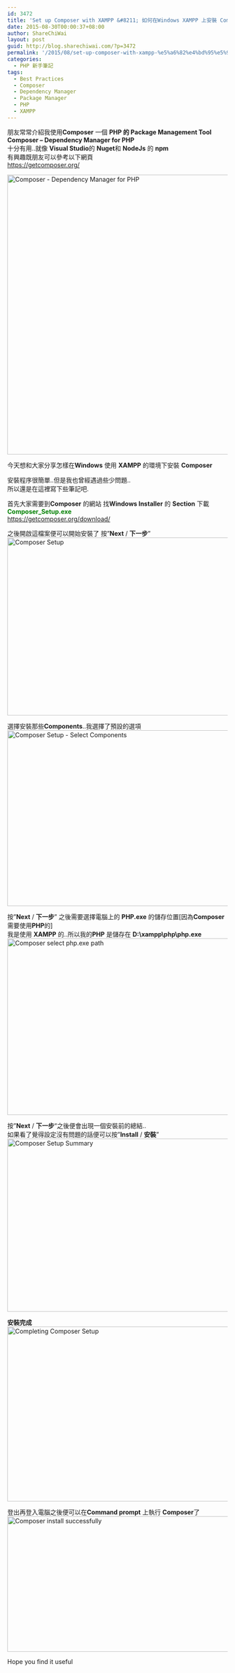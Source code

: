 ```yaml
---
id: 3472
title: 'Set up Composer with XAMPP &#8211; 如何在Windows XAMPP 上安裝 Composer &#8211; PHP Package Mangement Tool'
date: 2015-08-30T00:00:37+08:00
author: ShareChiWai
layout: post
guid: http://blog.sharechiwai.com/?p=3472
permalink: '/2015/08/set-up-composer-with-xampp-%e5%a6%82%e4%bd%95%e5%9c%a8windows-xampp-%e4%b8%8a%e5%ae%89%e8%a3%9d-composer-php-package-mangement-tool/'
categories:
  - PHP 新手筆記
tags:
  - Best Practices
  - Composer
  - Dependency Manager
  - Package Manager
  - PHP
  - XAMPP
---
```

朋友常常介紹我使用**Composer** 一個 **PHP 的 Package Management Tool  
Composer &#8211; Dependency Manager for PHP**  
十分有用..就像 **Visual Studio**的 **Nuget**和 **NodeJs** 的 **npm**  
有興趣既朋友可以參考以下網頁  
<a href="https://getcomposer.org/" target="_blank">https://getcomposer.org/</a>

<img class="alignnone" src="https://i2.wp.com/farm1.static.flickr.com/259/20367561445_a7c6c1c139_z.jpg?resize=577%2C640" alt="Composer - Dependency Manager for PHP" width="577" height="640" data-recalc-dims="1" /> 

今天想和大家分享怎樣在**Windows** 使用 **XAMPP** 的環境下安裝 **Composer**

安裝程序很簡單..但是我也曾經遇過些少問題..  
所以還是在這裡寫下些筆記吧.

首先大家需要到**Composer** 的網站 找**Windows Installer** 的 **Section** 下載<span style="color: #008000;"><strong>Composer_Setup.exe</strong></span>  
<a href="https://getcomposer.org/download/" target="_blank">https://getcomposer.org/download/</a>

之後開啟這檔案便可以開始安裝了 按&#8221;**Next** / **下一步**&#8221;  
<img class="alignnone" src="https://i1.wp.com/farm1.static.flickr.com/550/20180903519_0b4767c7eb_z.jpg?resize=518%2C407" alt="Composer Setup" width="518" height="407" data-recalc-dims="1" /> 

選擇安裝那些**Components**..我選擇了預設的選項  
<img class="alignnone" src="https://i0.wp.com/farm1.static.flickr.com/387/19746630713_9bc9427109_z.jpg?resize=526%2C402" alt="Composer Setup - Select Components" width="526" height="402" data-recalc-dims="1" /> 

按&#8221;**Next** / **下一步**&#8221; 之後需要選擇電腦上的 **PHP.exe** 的儲存位置[因為**Composer**需要使用**PHP**的]  
我是使用 **XAMPP** 的..所以我的**PHP** 是儲存在 **D:\xampp\php\php.exe**  
<img class="alignnone" src="https://i2.wp.com/farm1.static.flickr.com/308/19745019444_94423358ac_z.jpg?resize=519%2C404" alt="Composer select php.exe path" width="519" height="404" data-recalc-dims="1" /> 

按&#8221;**Next** / **下一步**&#8220;之後便會出現一個安裝前的總結..  
如果看了覺得設定沒有問題的話便可以按&#8221;**Install** / **安裝**&#8221;  
<img class="alignnone" src="https://i2.wp.com/farm1.static.flickr.com/381/20341305296_5ea9a0fcdc_z.jpg?resize=524%2C396" alt="Composer Setup Summary" width="524" height="396" data-recalc-dims="1" /> 

**安裝完成**  
<img class="alignnone" src="https://i2.wp.com/farm1.static.flickr.com/346/19744876624_49f2ff34bb_z.jpg?resize=518%2C400" alt="Completing Composer Setup" width="518" height="400" data-recalc-dims="1" /> 

登出再登入電腦之後便可以在**Command prompt** 上執行 **Composer**了  
<img class="alignnone" src="https://i2.wp.com/farm1.static.flickr.com/484/19744876614_45f552ab88_z.jpg?resize=625%2C310" alt="Composer install successfully" width="625" height="310" data-recalc-dims="1" /> 

Hope you find it useful